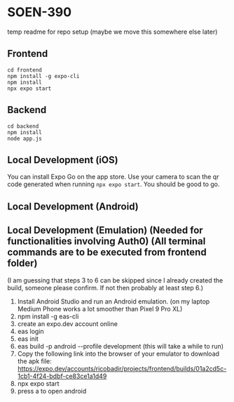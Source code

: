 # SOEN-390
temp readme for repo setup (maybe we move this somewhere else later)
## Frontend

```
cd frontend
npm install -g expo-cli
npm install
npx expo start
```

## Backend

```
cd backend
npm install
node app.js
```


## Local Development (iOS)
 
You can install Expo Go on the app store. Use your camera to scan the qr code generated when running `npx expo start`. You should be good to go.

## Local Development (Android)



## Local Development (Emulation) (Needed for functionalities involving Auth0) (All terminal commands are to be executed from frontend folder)

(I am guessing that steps 3 to 6 can be skipped since I already created the build, someone please confirm. If not then probably at least step 6.)
1. Install Android Studio and run an Android emulation. (on my laptop Medium Phone works a lot smoother than Pixel 9 Pro XL)
2. npm install -g eas-cli
3. create an expo.dev account online
4. eas login
5. eas init
6. eas build -p android --profile development    (this will take a while to run)
7. Copy the following link into the browser of your emulator to download the apk file: https://expo.dev/accounts/ricobadir/projects/frontend/builds/01a2cd5c-1cb1-4f24-bdbf-ce83ce1a1d49
8. npx expo start
9. press a to open android

